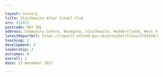 ```yaml
---

layout: nursery
title: Slaithwaite After School Club
urn: 311421
postcode: HD7 5DL
address: Community Centre, Bankgate, Slaithwaite, Huddersfield, West Yorkshire, HD7 5DL
latestReportUrl: https://reports.ofsted.gov.uk/provider/files/2742939/urn/311421.pdf
teaching: 2
development: 2
leadership: 2
outcomes: 0
overall: 2
date: 23 November 2017

---
```

